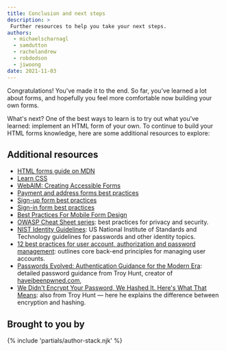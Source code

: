```yaml
---
title: Conclusion and next steps
description: >
 Further resources to help you take your next steps.
authors:
  - michaelscharnagl
  - samdutton
  - rachelandrew
  - robdodson
  - jiwoong
date: 2021-11-03
--- 
```

  
Congratulations! You've made it to the end. 
So far, you've learned a lot about forms, 
and hopefully you feel more comfortable now building your own forms.

What's next? One of the best ways to learn is to try out what you've learned: 
implement an HTML form of your own. 
To continue to build your HTML forms knowledge, here are some additional resources to explore:

## Additional resources

- [HTML forms guide on MDN](https://developer.mozilla.org/en-US/docs/Learn/Forms)
- [Learn CSS](/learn/css)
- [WebAIM: Creating Accessible Forms](https://webaim.org/techniques/forms)
- [Payment and address forms best practices](/payment-and-address-form-best-practices)
- [Sign-up form best practices](/sign-up-form-best-practices)
- [Sign-in form best practices](/sign-in-form-best-practices)
- [Best Practices For Mobile Form Design](https://www.smashingmagazine.com/2018/08/best-practices-for-mobile-form-design/)
- [OWASP Cheat Sheet series](https://owasp.org/www-project-cheat-sheets/): best practices for privacy and security.
- [NIST Identity Guidelines](https://pages.nist.gov/800-63-3/sp800-63-3.html): US National Institute of Standards and Technology guidelines for passwords and other identity topics.
- [12 best practices for user account, authorization and password management](https://cloud.google.com/blog/products/gcp/12-best-practices-for-user-account): outlines core back-end principles for managing user accounts.
- [Passwords Evolved: Authentication Guidance for the Modern Era](https://www.troyhunt.com/passwords-evolved-authentication-guidance-for-the-modern-era/): detailed password guidance from Troy Hunt, creator of [haveibeenpwned.com](https://haveibeenpwned.com/),
- [We Didn't Encrypt Your Password, We Hashed It. Here's What That Means](https://www.troyhunt.com/we-didnt-encrypt-your-password-we-hashed-it-heres-what-that-means/): also from Troy Hunt — here he explains the difference between encryption and hashing.

## Brought to you by

{% include 'partials/author-stack.njk' %}
